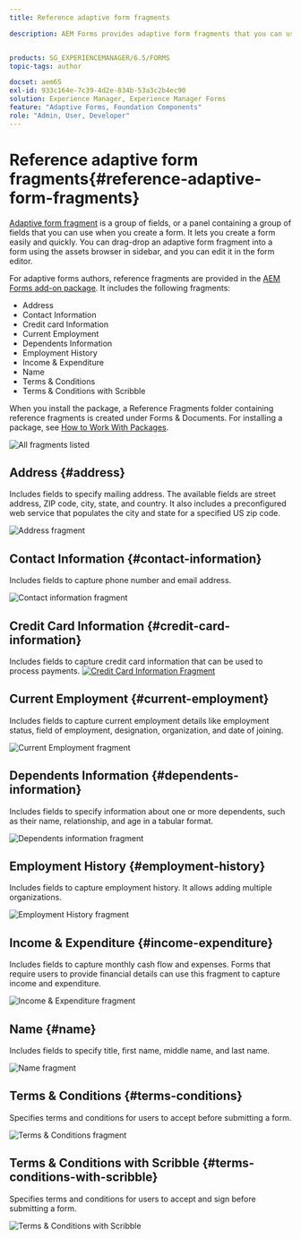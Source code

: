 ```yaml
---
title: Reference adaptive form fragments

description: AEM Forms provides adaptive form fragments that you can use as assets to create a form quickly. 


products: SG_EXPERIENCEMANAGER/6.5/FORMS
topic-tags: author

docset: aem65
exl-id: 933c164e-7c39-4d2e-834b-53a3c2b4ec90
solution: Experience Manager, Experience Manager Forms
feature: "Adaptive Forms, Foundation Components"
role: "Admin, User, Developer"
---
```

# Reference adaptive form fragments{#reference-adaptive-form-fragments}

[Adaptive form fragment](../../forms/using/adaptive-form-fragments.md) is a group of fields, or a panel containing a group of fields that you can use when you create a form. It lets you create a form easily and quickly. You can drag-drop an adaptive form fragment into a form using the assets browser in sidebar, and you can edit it in the form editor.

For adaptive forms authors, reference fragments are provided in the [AEM Forms add-on package](https://experienceleague.adobe.com/docs/experience-manager-release-information/aem-release-updates/forms-updates/aem-forms-releases.html?lang=en). It includes the following fragments:

* Address
* Contact Information
* Credit card Information  
* Current Employment
* Dependents Information  
* Employment History
* Income & Expenditure
* Name  
* Terms & Conditions
* Terms & Conditions with Scribble

When you install the package, a Reference Fragments folder containing reference fragments is created under Forms & Documents. For installing a package, see [How to Work With Packages](/help/sites-administering/package-manager.md).

![All fragments listed](assets/ootb-frags.png)

## Address {#address}

Includes fields to specify mailing address. The available fields are street address, ZIP code, city, state, and country. It also includes a preconfigured web service that populates the city and state for a specified US zip code.

![Address fragment](assets/address.png)

<!--[Click to enlarge

](assets/address-1.png)-->

## Contact Information {#contact-information}

Includes fields to capture phone number and email address.

![Contact information fragment](assets/contact-info.png)

<!--[Click to enlarge

](assets/contact-info-1.png)-->

## Credit Card Information {#credit-card-information}

Includes fields to capture credit card information that can be used to process payments.
[ ![Credit Card Information Fragment](assets/cc-info.png)](assets/cc-info-1.png)

## Current Employment {#current-employment}

Includes fields to capture current employment details like employment status, field of employment, designation, organization, and date of joining. 

![Current Employment fragment](assets/current-emp.png)

<!--[Click to enlarge

](assets/current-emp-1.png)-->

## Dependents Information {#dependents-information}

Includes fields to specify information about one or more dependents, such as their name, relationship, and age in a tabular format.

![Dependents information fragment](assets/dependents-info.png)

<!--[Click to enlarge

](assets/dependents-info-1.png)-->

## Employment History {#employment-history}

Includes fields to capture employment history. It allows adding multiple organizations.

![Employment History fragment](assets/emp-history.png)

<!--[Click to enlarge

](assets/emp-history-1.png)-->

## Income & Expenditure {#income-expenditure}

Includes fields to capture monthly cash flow and expenses. Forms that require users to provide financial details can use this fragment to capture income and expenditure.

![Income & Expenditure fragment](assets/income.png)

<!--[Click to enlarge

](assets/income-1.png)-->

## Name {#name}

Includes fields to specify title, first name, middle name, and last name.

![Name fragment](assets/name.png)

<!--[Click to enlarge

](assets/name-1.png)-->

## Terms & Conditions {#terms-conditions}

Specifies terms and conditions for users to accept before submitting a form.

![Terms & Conditions fragment](assets/tnc.png)

<!--[Click to enlarge

](assets/tnc-1.png)-->

## Terms & Conditions with Scribble {#terms-conditions-with-scribble}

Specifies terms and conditions for users to accept and sign before submitting a form.

![Terms & Conditions with Scribble](assets/tnc-scribble.png)

<!--[Click to enlarge

](assets/tnc-scribble-1.png)-->
